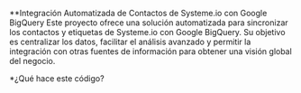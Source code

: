 **Integración Automatizada de Contactos de Systeme.io con Google BigQuery
Este proyecto ofrece una solución automatizada para sincronizar los contactos y etiquetas de Systeme.io con Google BigQuery. Su objetivo es centralizar los datos, facilitar el análisis avanzado y permitir la integración con otras fuentes de información para obtener una visión global del negocio.

*¿Qué hace este código?
